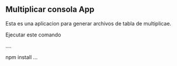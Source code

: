

## Multiplicar consola App

Esta es una aplicacion para generar archivos de tabla de multiplicae.

Ejecutar este comando

....

npm install
...